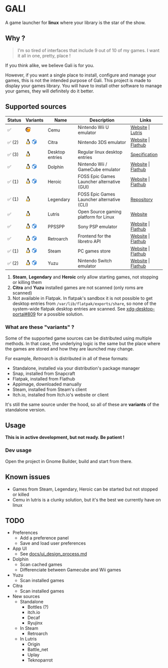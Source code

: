 # GALI

A game launcher for **linux** where your library is the star of the show.

## Why ?
> I'm so tired of interfaces that include 9 out of 10 of my games. I want it all in one, pretty, place !

If you think alike, we believe Gali is for you.

However, if you want a single place to install, configure and manage your games,
this is not the intended purpose of Gali. This project is made to display your games library.
You will have to install other software to manage your games, they will definitely do it better.

## Supported sources

<table>
	<thead>
		<tr>
			<th>Status</th>
			<th>Variants</th>
			<th>Name</th>
			<th>Description</th>
			<th>Links</th>
		</tr>
	</thead>
	<tbody>
		<!-- Cemu -->
		<tr>
			<td>✅</td>
			<td>
				<img src="docs/icons/lutris.svg" alt="Lutris" title="Lutris" width="16">
			</td>
			<td>Cemu</td>
			<td>Nintendo Wii U emulator</td>
			<td>
				<a href="https://cemu.info">Website</a> |
				<a href="https://lutris.net/games/cemu/">Lutris</a>
			</td>
		</tr>
		<!-- Citra -->
		<tr>
			<td>✅ (2)</td>
			<td>
				<img src="docs/icons/tux.svg" alt="Native" title="Native" width="16"> 
				<img src="docs/icons/flatpak.svg" alt="Flatpak" title="Flatpak" width="16">
			</td>
			<td>Citra</td>
			<td>Nintendo 3DS emulator</td>
			<td>
				<a href="https://citra-emu.org/">Website</a> |
				<a href="https://flathub.org/apps/details/org.citra_emu.citra">Flathub</a>
			</td>
		</tr>
		<!-- Desktop entries -->
		<tr>
			<td>✅ (3)</td>
			<td>
				<img src="docs/icons/tux.svg" alt="Native" title="Native" width="16">
			</td>
			<td>Desktop entries</td>
			<td>Regular linux desktop entries</td>
			<td>
				<a href="https://specifications.freedesktop.org/desktop-entry-spec/desktop-entry-spec-latest.html">Specification</a>
			</td>
		</tr>
		<!-- Dolphin -->
		<tr>
			<td>✅</td>
			<td>
				<img src="docs/icons/tux.svg" alt="Native" title="Native" width="16"> 
				<img src="docs/icons/flatpak.svg" alt="Flatpak" title="Flatpak" width="16">
			</td>
			<td>Dolphin</td>
			<td>Nintendo Wii / GameCube emulator</td>
			<td>
				<a href="https://dolphin-emu.org">Website</a> |
				<a href="https://flathub.org/apps/details/org.DolphinEmu.dolphin-emu">Flathub</a>
			</td>
		</tr>
		<!-- Heroic -->
		<tr>
			<td>✅ (1)</td>
			<td>
				<img src="docs/icons/tux.svg" alt="Native" title="Native" width="16"> 
				<img src="docs/icons/flatpak.svg" alt="Flatpak" title="Flatpak" width="16">
			</td>
			<td>Heroic</td>
			<td>FOSS Epic Games Launcher alternative (GUI)</td>
			<td>
				<a href="https://heroicgameslauncher.com/">Website</a> |
				<a href="https://flathub.org/apps/details/com.heroicgameslauncher.hgl">Flathub</a>
			</td>
		</tr>
		<!-- Legendary -->
		<tr>
			<td>✅ (1)</td>
			<td>
				<img src="docs/icons/tux.svg" alt="Native" title="Native" width="16">
			</td>
			<td>Legendary</td>
			<td>FOSS Epic Games Launcher alternative (CLI)</td>
			<td>
				<a href="https://github.com/derrod/legendary">Repository</a>
			</td>
		</tr>
		<!-- Lutris -->
		<tr>
			<td>✅</td>
			<td>
				<img src="docs/icons/tux.svg" alt="Native" title="Native" width="16">
			</td>
			<td>Lutris</td>
			<td>Open Source gaming platform for Linux</td>
			<td>
				<a href="https://lutris.net">Website</a>
			</td>
		</tr>
		<!-- PPSSPP -->
		<tr>
			<td>✅</td>
			<td>
				<img src="docs/icons/tux.svg" alt="Native" title="Native" width="16"> 
				<img src="docs/icons/flatpak.svg" alt="Flatpak" title="Flatpak" width="16">
			</td>
			<td>PPSSPP</td>
			<td>Sony PSP emulator</td>
			<td>
				<a href="https://www.ppsspp.org/">Website</a> |
				<a href="https://flathub.org/apps/details/org.ppsspp.PPSSPP">Flathub</a>
			</td>
		</tr>
		<!-- Retroarch -->
		<tr>
			<td>✅</td>
			<td>
				<img src="docs/icons/tux.svg" alt="Native" title="Native" width="16"> 
				<img src="docs/icons/flatpak.svg" alt="Flatpak" title="Flatpak" width="16">
			</td>
			<td>Retroarch</td>
			<td>Frontend for the libretro API</td>
			<td>
				<a href="https://www.retroarch.com/">Website</a> |
				<a href="https://flathub.org/apps/details/org.libretro.RetroArch">Flathub</a>
			</td>
		</tr>
		<!-- Steam -->
		<tr>
			<td>✅ (1)</td>
			<td>
				<img src="docs/icons/tux.svg" alt="Native" title="Native" width="16"> 
				<img src="docs/icons/flatpak.svg" alt="Flatpak" title="Flatpak" width="16">
			</td>
			<td>Steam</td>
			<td>PC games store</td>
			<td>
				<a href="https://store.steampowered.com">Website</a> |
				<a href="https://flathub.org/apps/details/com.valvesoftware.Steam">Flathub</a>
			</td>
		</tr>
		<!-- Yuzu -->
		<tr>
			<td>✅ (2)</td>
			<td>
				<img src="docs/icons/tux.svg" alt="Native" title="Native" width="16"> 
				<img src="docs/icons/flatpak.svg" alt="Flatpak" title="Flatpak" width="16">
			</td>
			<td>Yuzu</td>
			<td>Nintendo Switch emulator</td>
			<td>
				<a href="https://yuzu-emu.org">Website</a> |
				<a href="https://flathub.org/apps/details/org.yuzu_emu.yuzu">Flathub</a>
			</td>
		</tr>
	</tbody>
</table>

1. **Steam**, **Legendary** and **Heroic** only allow starting games, not stopping or killing them
2. **Citra** and **Yuzu** installed games are not scanned (only roms are scanned)
3. Not available in Flatpak.
In flatpak's sandbox it is not possible to get desktop entries from `/var/lib/flatpak/exports/share`, so none of the system-wide flatpak desktop entries are scanned. See [xdg-desktop-portal#809](https://github.com/flatpak/xdg-desktop-portal/issues/809) for a possible solution.

### What are these "variants" ?
Some of the supported game sources can be distributed using multiple methods.
In that case, the underlying logic is the same but the place where the games are
stored and how they are launched may change.

For example, *Retroarch* is distributed in all of these formats:
- Standalone, installed via your distribution's package manager
- Snap, installed from Snapcraft
- Flatpak, installed from Flathub
- Appimage, downloaded manually
- Steam, installed from Steam's client
- Itch.io, installed from Itch.io's website or client

It's still the same source under the hood, so all of these are **variants** of
the standalone version.

## Usage
**This is in active development, but not ready. Be patient !**

### Dev usage
Open the project in Gnome Builder, build and start from there.

## Known issues
* Games from Steam, Legendary, Heroic can be started but not stopped or killed
* Cemu in lutris is a clunky solution, but it's the best we currently have on linux

## TODO
* Preferences
	* Add a preference panel
	* Save and load user preferences
* App UI
	* See [docs/ui_design_process.md](docs/ui_design_process.md)
* Dolphin
	* Scan cached games
	* Differenciate between Gamecube and Wii games
* Yuzu
	* Scan installed games
* Citra
	* Scan installed games
* New sources
	* Standalone
		* Bottles (?)
		* itch.io
		* Decaf
		* Ryujinx
	* In Steam
		* Retroarch
	* In Lutris
		* Origin
		* Battle_net
		* Uplay
		* Teknoparrot
